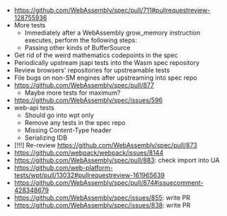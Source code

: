 - https://github.com/WebAssembly/spec/pull/711#pullrequestreview-128755936
- More tests
  * Immediately after a WebAssembly grow_memory instruction executes, perform the following steps:
  * Passing other kinds of BufferSource
- Get rid of the weird mathematics codepoints in the spec
- Periodically upstream jsapi tests into the Wasm spec repository
- Review browsers' repositories for upstreamable tests
- File bugs on non-SM engines after upstreaming into spec repo
- https://github.com/WebAssembly/spec/pull/877
  * Maybe more tests for maximum?
- https://github.com/WebAssembly/spec/issues/596
- web-api tests
  * Should go into wpt only
  * Remove any tests in the spec repo
  * Missing Content-Type header
  * Serializing IDB
- \[!!!] Re-review https://github.com/WebAssembly/spec/pull/873
- https://github.com/webpack/webpack/issues/8144
- https://github.com/WebAssembly/spec/pull/883: check import into UA
- https://github.com/web-platform-tests/wpt/pull/13032#pullrequestreview-161965639
- https://github.com/WebAssembly/spec/pull/874#issuecomment-428348679
- https://github.com/WebAssembly/spec/issues/855: write PR
- https://github.com/WebAssembly/spec/issues/838: write PR

